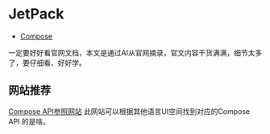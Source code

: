 # JetPack

- [Compose](https://developer.android.google.cn/jetpack/compose/documentation?hl=zh-cn)

一定要好好看官网文档，本文是通过AI从官网摘录，官文内容干货满满，细节太多了，要仔细看、好好学。

## 网站推荐

[Compose API参照网站](https://www.jetpackcompose.app/What-is-the-equivalent-of-DrawerLayout-in-Jetpack-Compose) 此网站可以根据其他语言UI空间找到对应的Compose API 的是啥。
